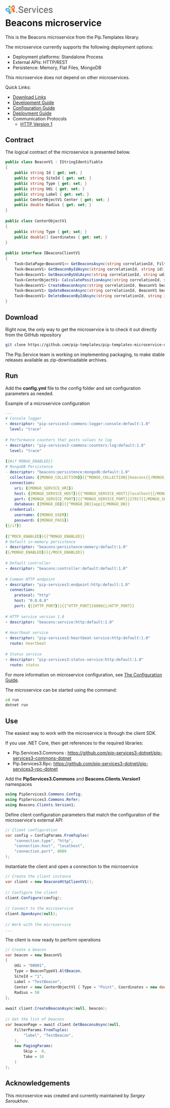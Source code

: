 # <img src="https://github.com/pip-services/pip-services/raw/master/design/Logo.png" alt="Pip.Services Logo" style="max-width:30%"> <br/> Beacons microservice

This is the Beacons microservice from the Pip.Templates library. 

The microservice currently supports the following deployment options:
* Deployment platforms: Standalone Process
* External APIs: HTTP/REST
* Persistence: Memory, Flat Files, MongoDB

This microservice does not depend on other microservices.

<a name="links"></a> Quick Links:

* [Download Links](doc/Downloads.md)
* [Development Guide](doc/Development.md)
* [Configuration Guide](doc/Configuration.md)
* [Deployment Guide](doc/Deployment.md)
* Communication Protocols
  - [HTTP Version 1](doc/HttpProtocolV1.md)

## Contract

The logical contract of the microservice is presented below. 

```cs
public class BeaconV1 : IStringIdentifiable
{
	public string Id { get; set; }
	public string SiteId { get; set; }
	public string Type { get; set; }
	public string Udi { get; set; }
	public string Label { get; set; }
	public CenterObjectV1 Center { get; set; }
	public double Radius { get; set; }
}

public class CenterObjectV1
{
	public string Type { get; set; }
	public double[] Coordinates { get; set; }
}

public interface IBeaconsClientV1
{
	Task<DataPage<BeaconV1>> GetBeaconsAsync(string correlationId, FilterParams filter, PagingParams paging);
	Task<BeaconV1> GetBeaconByIdAsync(string correlationId, string id);
	Task<BeaconV1> GetBeaconByUdiAsync(string correlationId, string udi);
	Task<CenterObjectV1> CalculatePositionAsync(string correlationId, string siteId, string[] udis);
	Task<BeaconV1> CreateBeaconAsync(string correlationId, BeaconV1 beacon);
	Task<BeaconV1> UpdateBeaconAsync(string correlationId, BeaconV1 beacon);
	Task<BeaconV1> DeleteBeaconByIdAsync(string correlationId, string id);
}

```

## Download

Right now, the only way to get the microservice is to check it out directly from the GitHub repository
```bash
git clone https://github.com/pip-templates/pip-templates-microservice-dotnet.git
```

The Pip.Service team is working on implementing packaging, to make stable releases available as zip-downloadable archives.

## Run

Add the **config.yml** file to the config folder and set configuration parameters as needed.

Example of a microservice configuration
```yaml
---
# Console logger
- descriptor: "pip-services3-commons:logger:console:default:1.0"
  level: "trace"

# Performance counters that posts values to log
- descriptor: "pip-services3-commons:counters:log:default:1.0"
  level: "trace"

{{#if MONGO_ENABLED}}
# MongoDB Persistence
- descriptor: "beacons:persistence:mongodb:default:1.0"
  collection: {{MONGO_COLLECTION}}{{^MONGO_COLLECTION}}beacons{{/MONGO_COLLECTION}}
  connection:
    uri: {{MONGO_SERVICE_URI}}
    host: {{MONGO_SERVICE_HOST}}{{^MONGO_SERVICE_HOST}}localhost{{/MONGO_SERVICE_HOST}}
    port: {{MONGO_SERVICE_PORT}}{{^MONGO_SERVICE_PORT}}27017{{/MONGO_SERVICE_PORT}}
    database: {{MONGO_DB}}{{^MONGO_DB}}app{{/MONGO_DB}}
  credential:
    username: {{MONGO_USER}}
    password: {{MONGO_PASS}}
{{/if}}

{{^MOCK_ENABLED}}{{^MONGO_ENABLED}}
# Default in-memory persistence
- descriptor: "beacons:persistence:memory:default:1.0"
{{/MONGO_ENABLED}}{{/MOCK_ENABLED}}

# Default controller
- descriptor: "beacons:controller:default:default:1.0"

# Common HTTP endpoint
- descriptor: "pip-services3:endpoint:http:default:1.0"
  connection:
    protocol: "http"
    host: "0.0.0.0"
    port: {{{HTTP_PORT}}}{{^HTTP_PORT}}8080{{/HTTP_PORT}}

# HTTP service version 1.0
- descriptor: "beacons:service:http:default:1.0"

# Heartbeat service
- descriptor: "pip-services3:heartbeat-service:http:default:1.0"
  route: heartbeat

# Status service
- descriptor: "pip-services3:status-service:http:default:1.0"
  route: status
```
 
For more information on microservice configuration, see [The Configuration Guide](Configuration.md).

The microservice can be started using the command:
```bash
cd run
dotnet run
```

## Use

The easiest way to work with the microservice is through the client SDK. 

If you use .NET Core, then get references to the required libraries:
- Pip.Services3.Commons : https://github.com/pip-services3-dotnet/pip-services3-commons-dotnet
- Pip.Services3.Rpc: 
https://github.com/pip-services3-dotnet/pip-services3-rpc-dotnet

Add the **PipServices3.Commons** and **Beacons.Clients.Version1** namespaces
```cs
using PipServices3.Commons.Config;
using PipServices3.Commons.Refer;
using Beacons.Clients.Version1;
```

Define client configuration parameters that match the configuration of the microservice's external API
```cs
// Client configuration
var config = ConfigParams.FromTuples(
	"connection.type", "http",
	"connection.host", "localhost",
	"connection.port", 8080
);
```

Instantiate the client and open a connection to the microservice
```cs
// Create the client instance
var client = new BeaconsHttpClientV1();

// Configure the client
client.Configure(config);

// Connect to the microservice
client.OpenAsync(null);
    
// Work with the microservice
...
```

The client is now ready to perform operations
```cs
// Create a beacon
var beacon = new BeaconV1
{
	Udi = "00001",
	Type = BeaconTypeV1.AltBeacon,
	SiteId = "1",
	Label = "TestBeacon",
	Center = new CenterObjectV1 { Type = "Point", Coordinates = new double[] { 0, 0 } },
	Radius = 50
};

await client.CreateBeaconAsync(null, beacon);

// Get the list of beacons
var beaconPage = await client.GetBeaconsAsync(null,
    FilterParams.FromTuples(
        "label", "TestBeacon",
    ),
    new PagingParams(
        Skip =  0,
        Take = 10
    )
);
```

## Acknowledgements

This microservice was created and currently maintained by *Sergey Seroukhov*.
